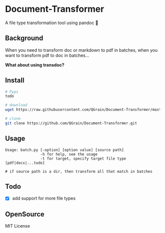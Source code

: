 # Document-Transformer
A file type transformation tool using pandoc :watermelon:

## Background
When you need to transform doc or markdown to pdf in batches, when you want to transform pdf to doc in batches...

**What about using transdoc?**

## Install
```bash
# Pypi
todo

# download
wget https://raw.githubusercontent.com/QGrain/Document-Transformer/master/transdoc.py

# clone
git clone https://github.com/QGrain/Document-Transformer.git
```

## Usage
```
Usage: batch.py [-option] [option value] [source path]
                -h for help, see the usage
                -t for target, specify target file type [pdf|docx|...todo]

# if source path is a dir, then transform all that match in batches
```

## Todo
- [X] add support for more file types

## OpenSource
MIT License
